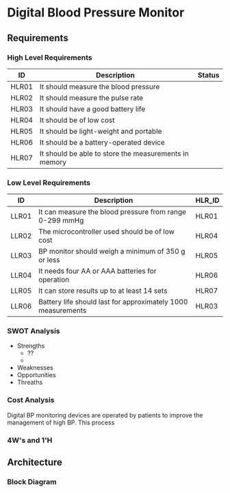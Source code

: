# Digital Blood Pressure Monitor


## Requirements

### High Level Requirements
| ID | Description | Status |
|------|-----------|--------|
| HLR01 | It should measure the blood pressure |  |
| HLR02 | It should measure the pulse rate |  |
| HLR03 | It should have a good battery life |  |
| HLR04 | It should be of low cost |  |
| HLR05 | It should be light-weight and portable |  |
| HLR06 | It should be a battery-operated device |  |
| HLR07 | It should be able to store the measurements in memory |  |


### Low Level Requirements
| ID | Description | HLR_ID |
|------|-----------|--------|
| LLR01 | It can measure the blood pressure from range 0-299 mmHg | HLR01 |
| LLR02 | The microcontroller used should be of low cost | HLR04 |
| LLR03 | BP monitor should weigh a minimum of 350 g or less | HLR05 |
| LLR04 | It needs four AA or AAA batteries for operation | HLR06 |
| LLR05 | It can store results up to at least 14 sets | HLR07 |
| LLR06 | Battery life should last for approximately 1000 measurements | HLR03 |


### SWOT Analysis
* Strengths
  * ??
  * 
* Weaknesses
* Opportunities
* Threaths

### Cost Analysis
Digital BP monitoring devices are operated by patients to improve the management of high BP. This process 

### 4W's and 1'H



## Architecture

### Block Diagram
